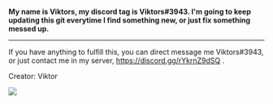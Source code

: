 <strong> My name is Viktors, my discord tag is Viktors#3943. 
I'm going to keep updating this git everytime I find something new, or just fix something messed up. </strong>

---

If you have anything to fulfill this, you can direct message me Viktors#3943, or just contact me in my server, https://discord.gg/rYkrnZ9dSQ .

Creator: Viktor

![](https://badgen.net/badge/Release/1.1/red)
